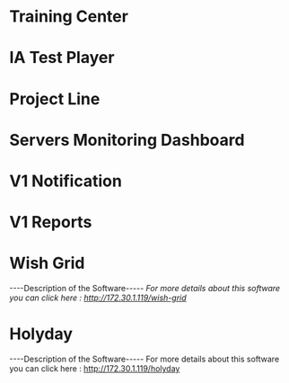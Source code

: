 <!-- TITLE: Welcome to our Wiki site for InfoArch Internal Projects!  -->
<!-- SUBTITLE: We can find here all the latest documentation for the latest versions of our internal projects  -->


# Training Center
# IA Test Player
# Project Line
# Servers Monitoring Dashboard

# V1 Notification

#  V1 Reports

# Wish Grid
----Description of the Software-----
*For more details about this software you can click here : http://172.30.1.119/wish-grid*

# Holyday
----Description of the Software-----
For more details about this software you can click here : http://172.30.1.119/holyday
